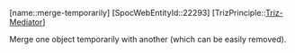 ﻿---
type: TrizPrincipleSub
aliases:
- merge-temporarily
license: CC BY-SA 4.0
copyright: https://github.com/SpocWeb
IsDeleted: false
IsReadOnly: false
Confidential: public
tags: 
- Triz/Principle/Sub
---
[name::merge-temporarily]
[SpocWebEntityId::22293]
[TrizPrinciple::[Triz-Mediator](tech/Triz/Principle/Triz-Mediator.md)]

Merge one object temporarily with another (which can be easily removed).
